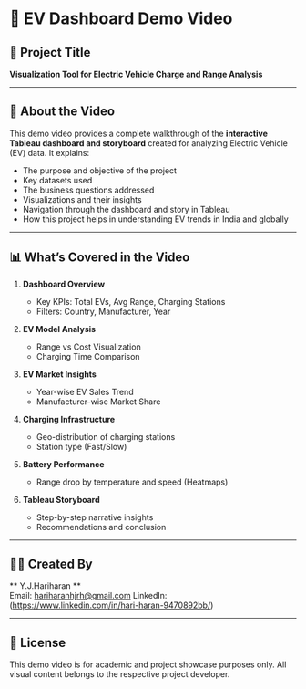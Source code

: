 # 🎥 EV Dashboard Demo Video

## 📌 Project Title
**Visualization Tool for Electric Vehicle Charge and Range Analysis**

---

## 🎯 About the Video

This demo video provides a complete walkthrough of the **interactive Tableau dashboard and storyboard** created for analyzing Electric Vehicle (EV) data. It explains:

- The purpose and objective of the project
- Key datasets used
- The business questions addressed
- Visualizations and their insights
- Navigation through the dashboard and story in Tableau
- How this project helps in understanding EV trends in India and globally

---

## 📊 What’s Covered in the Video

1. **Dashboard Overview**
   - Key KPIs: Total EVs, Avg Range, Charging Stations
   - Filters: Country, Manufacturer, Year

2. **EV Model Analysis**
   - Range vs Cost Visualization
   - Charging Time Comparison

3. **EV Market Insights**
   - Year-wise EV Sales Trend
   - Manufacturer-wise Market Share

4. **Charging Infrastructure**
   - Geo-distribution of charging stations
   - Station type (Fast/Slow)

5. **Battery Performance**
   - Range drop by temperature and speed (Heatmaps)

6. **Tableau Storyboard**
   - Step-by-step narrative insights
   - Recommendations and conclusion

---

## 👨‍💻 Created By

** Y.J.Hariharan **  
Email: hariharanhjrh@gmail.com 
LinkedIn: (https://www.linkedin.com/in/hari-haran-9470892bb/)

---

## 📝 License

This demo video is for academic and project showcase purposes only. All visual content belongs to the respective project developer.
